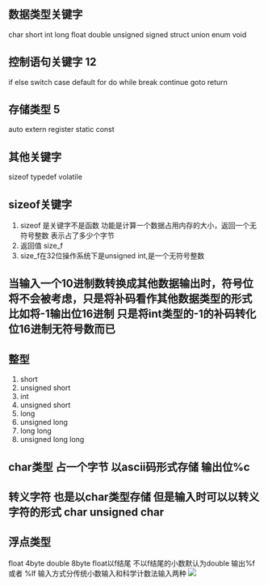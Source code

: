 ## 数据类型关键字
char
short
int
long
float
double
unsigned
signed
struct
union
enum 
void
## 控制语句关键字 12
if 
else
switch 
case
default
for
do
while
break
continue
goto
return
## 存储类型 5
auto
extern
register
static
const
## 其他关键字
sizeof  typedef  volatile

## sizeof关键字
1. sizeof 是关键字不是函数 功能是计算一个数据占用内存的大小，返回一个无符号整数 表示占了多少个字节
2. 返回值 size_f
3. size_f在32位操作系统下是unsigned int,是一个无符号整数

## 当输入一个10进制数转换成其他数据输出时，符号位将不会被考虑，只是将补码看作其他数据类型的形式 比如将-1输出位16进制 只是将int类型的-1的补码转化位16进制无符号数而已

## 整型
1. short 
2. unsigned short
3. int 
4. unsigned short
5. long 
6. unsigned long
7. long long
8. unsigned long long

## char类型 占一个字节 以ascii码形式存储 输出位%c
## 转义字符 也是以char类型存储 但是输入时可以以转义字符的形式 char unsigned char

## 浮点类型
float 4byte  double 8byte  float以f结尾 不以f结尾的小数默认为double  输出%f 或者 %lf
输入方式分传统小数输入和科学计数法输入两种
![](https://private-warehouse-1317335037.cos.ap-guangzhou.myqcloud.com/Test/Screenshot%202023-03-24%20132124.png)

